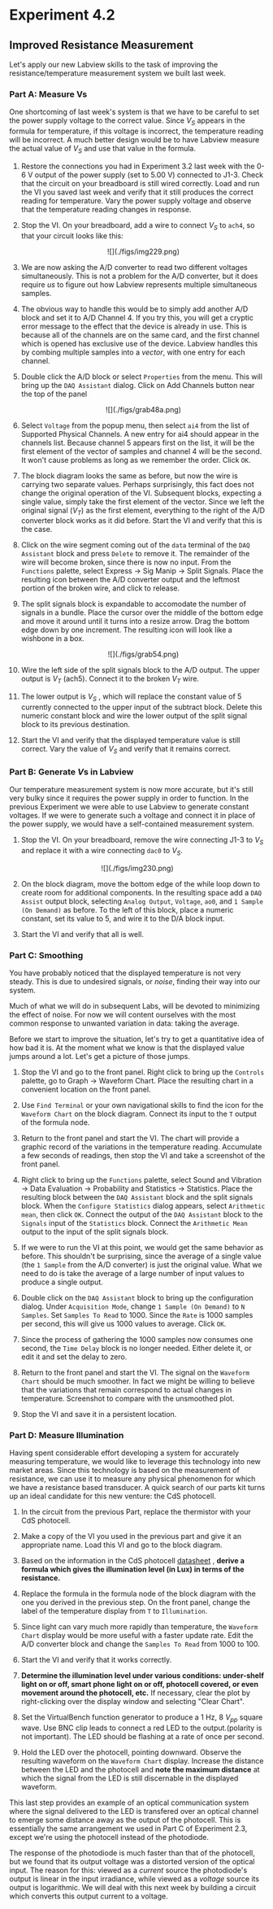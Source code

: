 # Experiment 4.2

## Improved Resistance Measurement

Let's apply our new Labview skills to the task of improving the
resistance/temperature measurement system we built last week.

### Part A: Measure Vs

One shortcoming of last week's system is that we have to be careful to set the
power supply voltage to the correct value. Since $V_S$ appears in the formula
for temperature, if this voltage is incorrect, the temperature reading will be
incorrect. A much better design would be to have Labview measure the actual
value of $V_S$ and use that value in the formula.

1. Restore the connections you had in Experiment 3.2 last week with the 0-6 V
   output of the power supply (set to 5.00 V) connected to J1-3.  Check that
   the circuit on your breadboard is still wired correctly. Load and run the VI
   you saved last week and verify that it still produces the correct reading
   for temperature. Vary the power supply voltage and observe that the
   temperature reading changes in response.

2. Stop the VI. On your breadboard, add a wire to connect $V_S$ to `ach4`, so
   that your circuit looks like this:

    <center>
    ![](./figs/img229.png)
    </center>

3. We are now asking the A/D converter to read two different voltages
   simultaneously. This is not a problem for the A/D converter, but it does
   require *us* to figure out how Labview represents multiple simultaneous
   samples.

4. The obvious way to handle this would be to simply add another A/D block and
   set it to A/D Channel 4. If you try this, you will get a cryptic error
   message to the effect that the device is already in use.  This is because
   all of the channels are on the same card, and the first channel which is
   opened has exclusive use of the device. Labview handles this by combing
   multiple samples into a *vector*, with one entry for each channel.

5. Double click the A/D block or select `Properties` from the menu. This will
   bring up the `DAQ Assistant` dialog. Click on Add Channels button near the
   top of the panel
    
    <center>
    ![](./figs/grab48a.png)
    </center>

6. Select `Voltage` from the popup menu, then select `ai4` from the list of
   Supported Physical Channels. A new entry for ai4 should appear in the
   channels list. Because channel 5 appears first on the list, it will be the
   first element of the vector of samples and channel 4 will be the second. It
   won't cause problems as long as we remember the order. Click `OK`.

7. The block diagram looks the same as before, but now the wire is carrying two
   separate values. Perhaps surprisingly, this fact does not change the
   original operation of the VI. Subsequent blocks, expecting a single value,
   simply take the first element of the vector. Since we left the original
   signal ($V_T$) as the first element, everything to the right of the A/D
   converter block works as it did before. Start the VI and verify that this is
   the case.

8. Click on the wire segment coming out of the `data` terminal of the `DAQ
   Assistant` block and press `Delete` to remove it. The remainder of the wire
   will become broken, since there is now no input. From the `Functions`
   palette, select Express $\rightarrow$ Sig Manip $\rightarrow$ Split Signals.  Place the
   resulting icon between the A/D converter output and the leftmost portion of
   the broken wire, and click to release.

9. The split signals block is expandable to accomodate the number of signals in
   a bundle. Place the cursor over the middle of the bottom edge and move it
   around until it turns into a resize arrow. Drag the bottom edge down by one
   increment. The resulting icon will look like a wishbone in a box.

    <center>
    ![](./figs/grab54.png)
    </center>

10. Wire the left side of the split signals block to the A/D output. The upper
    output is $V_T$ (ach5).  Connect it to the broken $V_T$ wire.

11. The lower output is $V_S$ , which will replace the constant value of 5
    currently connected to the upper input of the subtract block. Delete this
    numeric constant block and wire the lower output of the split signal block
    to its previous destination.

12. Start the VI and verify that the displayed temperature value is still
    correct. Vary the value of $V_S$ and verify that it remains correct.

### Part B: Generate $V$s in Labview

Our temperature measurement system is now more accurate, but it's still very
bulky since it requires the power supply in order to function. In the previous
Experiment we were able to use Labview to generate constant voltages. If we
were to generate such a voltage and connect it in place of the power supply, we
would have a self-contained measurement system.

1. Stop the VI. On your breadboard, remove the wire connecting J1-3 to $V_S$
   and replace it with a wire connecting `dac0` to $V_S$.

<center>
![](./figs/img230.png)
</center>

2. On the block diagram, move the bottom edge of the while loop down to create
   room for additional components. In the resulting space add a `DAQ Assist`
   output block, selecting `Analog Output`, `Voltage`, `ao0`, and `1 Sample (On
   Demand)` as before. To the left of this block, place a numeric constant, set
   its value to 5, and wire it to the D/A block input.

3. Start the VI and verify that all is well.

### Part C: Smoothing

You have probably noticed that the displayed temperature is not very steady.
This is due to undesired signals, or *noise*, finding their way into our
system.

Much of what we will do in subsequent Labs, will be devoted to minimizing the
effect of noise. For now we will content ourselves with the most common
response to unwanted variation in data: taking the average.

Before we start to improve the situation, let's try to get a
quantitative idea of how bad it is. At the moment what we know is that
the displayed value jumps around a lot. Let's get a picture of those
jumps.

1. Stop the VI and go to the front panel. Right click to bring up the
   `Controls` palette, go to Graph $\rightarrow$ Waveform Chart. Place the
   resulting chart in a convenient location on the front panel.

2. Use `Find Terminal` or your own navigational skills to find the icon for the
   `Waveform Chart` on the block diagram. Connect its input to the `T` output
   of the formula node.

3. Return to the front panel and start the VI. The chart will provide a graphic
   record of the variations in the temperature reading. Accumulate a few
   seconds of readings, then stop the VI and take a screenshot of the front
   panel.

4. Right click to bring up the `Functions` palette, select Sound and Vibration
   $\rightarrow$ Data Evaluation $\rightarrow$ Probability and Statistics
   $\rightarrow$ Statistics. Place the resulting block between the `DAQ
   Assistant` block and the split signals block. When the `Configure
   Statistics` dialog appears, select `Arithmetic mean`, then click `OK`.
   Connect the output of the `DAQ Assistant` block to the `Signals` input of
   the `Statistics` block. Connect the `Arithmetic Mean` output to the input of
   the split signals block.

5. If we were to run the VI at this point, we would get the same behavior as
   before. This shouldn't be surprising, since the average of a single value
   (the `1 Sample` from the A/D converter) is just the original value. What we
   need to do is take the average of a large number of input values to produce
   a single output.

6. Double click on the `DAQ Assistant` block to bring up the configuration
   dialog. Under `Acquisition Mode`, change `1 Sample (On Demand)` to `N
   Samples`. Set `Samples To Read` to 1000. Since the `Rate` is 1000 samples
   per second, this will give us 1000 values to average. Click `OK`.

7. Since the process of gathering the 1000 samples now consumes one second, the
   `Time Delay` block is no longer needed. Either delete it, or edit it and set
   the delay to zero.

8. Return to the front panel and start the VI. The signal on the `Waveform
   Chart` should be much smoother. In fact we might be willing to believe that
   the variations that remain correspond to actual changes in temperature.
   Screenshot to compare with the unsmoothed plot.

9. Stop the VI and save it in a persistent location.

### Part D: Measure Illumination

Having spent considerable effort developing a system for accurately measuring
temperature, we would like to leverage this technology into new market areas.
Since this technology is based on the measurement of resistance, we can use it
to measure any physical phenomenon for which we have a resistance based
transducer. A quick search of our parts kit turns up an ideal candidate for
this new venture: the CdS photocell.

1. In the circuit from the previous Part, replace the thermistor with your CdS
   photocell.

2. Make a copy of the VI you used in the previous part and give it an
   appropriate name. Load this VI and go to the block diagram.

3. Based on the information in the CdS photocell
   [datasheet](https://media.digikey.com/pdf/Data%20Sheets/Photonic%20Detetectors%20Inc%20PDFs/PDV-P9001.pdf)
   , **derive a formula which gives the illumination level (in Lux) in terms of
   the resistance.**

4. Replace the formula in the formula node of the block diagram with the one
   you derived in the previous step. On the front panel, change the label of
   the temperature display from `T` to `Illumination`.

5. Since light can vary much more rapidly than temperature, the `Waveform
   Chart` display would be more useful with a faster update rate.  Edit the A/D
   converter block and change the `Samples To Read` from 1000 to 100.

6. Start the VI and verify that it works correctly.

7. **Determine the illumination level under various conditions: under-shelf
   light on or off, smart phone light on or off, photocell covered, or even
   movement around the photocell, etc.** If necessary, clear the plot by
   right-clicking over the display window and selecting "Clear Chart".

8. Set the VirtualBench function generator to produce a 1 Hz, 8 $V_{ pp }$
   square wave. Use BNC clip leads to connect a red LED to the output.(polarity
   is not important). The LED should be flashing at a rate of once per second.

9. Hold the LED over the photocell, pointing downward. Observe the resulting
   waveform on the `Waveform Chart` display. Increase the distance between the
   LED and the photocell and **note the maximum distance** at which the signal
   from the LED is still discernable in the displayed waveform.

This last step provides an example of an optical communication system where the
signal delivered to the LED is transfered over an optical channel to emerge
some distance away as the output of the photocell.  This is essentially the
same arrangement we used in Part C of Experiment 2.3, except we're using the
photocell instead of the photodiode.

The response of the photodiode is much faster than that of the photocell, but
we found that its output voltage was a distorted version of the optical input.
The reason for this: viewed as a *current* source the photodiode's output is
linear in the input irradiance, while viewed as a *voltage* source its output
is logarithmic. We will deal with this next week by building a circuit which
converts this output current to a voltage.
